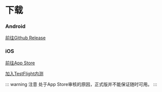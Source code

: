 # 下载

### Android
[前往Github Release](https://github.com/orangeboyChen/whu-ham/releases/)

### iOS
[前往App Store](https://apps.apple.com/cn/app/ham/id1577896044)

[加入TestFlight内测](https://testflight.apple.com/join/waKNnCG3)

::: warning 注意
处于App Store审核的原因，正式版并不能保证随时可用。
:::